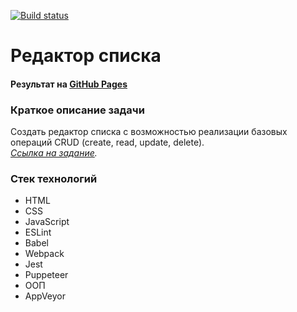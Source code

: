 [![Build status](https://ci.appveyor.com/api/projects/status/o3vi83a9048hyy3a?svg=true)](https://ci.appveyor.com/project/elenakoch122/ahj-25-5-2-list-editor)
# Редактор списка
#### Результат на [GitHub Pages](https://elenakoch122.github.io/ahj-25_5.2-list-editor/)  
### Краткое описание задачи 
Создать редактор списка с возможностью реализации базовых операций CRUD (create, read, update, delete).  
*[Ссылка на задание](https://github.com/netology-code/ahj-homeworks/tree/video/forms#%D1%80%D0%B5%D0%B4%D0%B0%D0%BA%D1%82%D0%BE%D1%80-%D1%81%D0%BF%D0%B8%D1%81%D0%BA%D0%B0-%D0%B7%D0%B0%D0%B4%D0%B0%D1%87%D0%B0-%D1%81%D0%BE-%D0%B7%D0%B2%D1%91%D0%B7%D0%B4%D0%BE%D1%87%D0%BA%D0%BE%D0%B9).*
### Стек технологий
- HTML
- CSS
- JavaScript
- ESLint
- Babel
- Webpack
- Jest
- Puppeteer
- ООП
- AppVeyor
